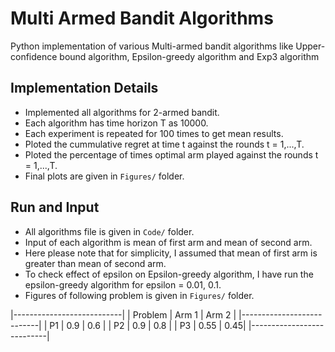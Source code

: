# Multi Armed Bandit Algorithms

Python implementation of various Multi-armed bandit algorithms like Upper-confidence bound algorithm, Epsilon-greedy algorithm and Exp3 algorithm

## Implementation Details

- Implemented all algorithms for 2-armed bandit.
- Each algorithm has time horizon T as 10000.
- Each experiment is repeated for 100 times to get mean results.
- Ploted the cummulative regret at time t against the rounds t = 1,...,T.
- Ploted the percentage of times optimal arm played against the rounds t = 1,...,T.
- Final plots are given in `Figures/` folder.

## Run and Input

- All algorithms file is given in `Code/` folder.
- Input of each algorithm is mean of first arm and mean of second arm.
- Here please note that for simplicity, I assumed that mean of first arm is greater than mean of second arm.
- To check effect of epsilon on Epsilon-greedy algorithm, I have run the epsilon-greedy algorithm for epsilon = 0.01, 0.1. 
- Figures of following problem is given in `Figures/` folder.

|---------------------------|
|   Problem | Arm 1 | Arm 2 |
|---------------------------|
|   P1      | 0.9   |   0.6 |
|   P2      | 0.9   |   0.8 |
|   P3      | 0.55  |   0.45|
|---------------------------|
